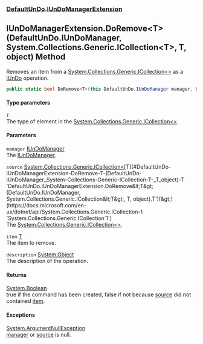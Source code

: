 ### [DefaultUnDo](./DefaultUnDo.md 'DefaultUnDo').[IUnDoManagerExtension](./DefaultUnDo-IUnDoManagerExtension.md 'DefaultUnDo.IUnDoManagerExtension')
## IUnDoManagerExtension.DoRemove&lt;T&gt;(DefaultUnDo.IUnDoManager, System.Collections.Generic.ICollection&lt;T&gt;, T, object) Method
Removes an item from a [System.Collections.Generic.ICollection&lt;&gt;](https://docs.microsoft.com/en-us/dotnet/api/System.Collections.Generic.ICollection-1 'System.Collections.Generic.ICollection`1') as a [IUnDo](./DefaultUnDo-IUnDo.md 'DefaultUnDo.IUnDo') operation.  
```csharp
public static bool DoRemove<T>(this DefaultUnDo.IUnDoManager manager, System.Collections.Generic.ICollection<T> source, T item, object description=null);
```
#### Type parameters
<a name='DefaultUnDo-IUnDoManagerExtension-DoRemove-T-(DefaultUnDo-IUnDoManager_System-Collections-Generic-ICollection-T-_T_object)-T'></a>
`T`  
The type of element in the [System.Collections.Generic.ICollection&lt;&gt;](https://docs.microsoft.com/en-us/dotnet/api/System.Collections.Generic.ICollection-1 'System.Collections.Generic.ICollection`1').  
  
#### Parameters
<a name='DefaultUnDo-IUnDoManagerExtension-DoRemove-T-(DefaultUnDo-IUnDoManager_System-Collections-Generic-ICollection-T-_T_object)-manager'></a>
`manager` [IUnDoManager](./DefaultUnDo-IUnDoManager.md 'DefaultUnDo.IUnDoManager')  
The [IUnDoManager](./DefaultUnDo-IUnDoManager.md 'DefaultUnDo.IUnDoManager').  
  
<a name='DefaultUnDo-IUnDoManagerExtension-DoRemove-T-(DefaultUnDo-IUnDoManager_System-Collections-Generic-ICollection-T-_T_object)-source'></a>
`source` [System.Collections.Generic.ICollection&lt;](https://docs.microsoft.com/en-us/dotnet/api/System.Collections.Generic.ICollection-1 'System.Collections.Generic.ICollection`1')[T](#DefaultUnDo-IUnDoManagerExtension-DoRemove-T-(DefaultUnDo-IUnDoManager_System-Collections-Generic-ICollection-T-_T_object)-T 'DefaultUnDo.IUnDoManagerExtension.DoRemove&lt;T&gt;(DefaultUnDo.IUnDoManager, System.Collections.Generic.ICollection&lt;T&gt;, T, object).T')[&gt;](https://docs.microsoft.com/en-us/dotnet/api/System.Collections.Generic.ICollection-1 'System.Collections.Generic.ICollection`1')  
The [System.Collections.Generic.ICollection&lt;&gt;](https://docs.microsoft.com/en-us/dotnet/api/System.Collections.Generic.ICollection-1 'System.Collections.Generic.ICollection`1').  
  
<a name='DefaultUnDo-IUnDoManagerExtension-DoRemove-T-(DefaultUnDo-IUnDoManager_System-Collections-Generic-ICollection-T-_T_object)-item'></a>
`item` [T](#DefaultUnDo-IUnDoManagerExtension-DoRemove-T-(DefaultUnDo-IUnDoManager_System-Collections-Generic-ICollection-T-_T_object)-T 'DefaultUnDo.IUnDoManagerExtension.DoRemove&lt;T&gt;(DefaultUnDo.IUnDoManager, System.Collections.Generic.ICollection&lt;T&gt;, T, object).T')  
The item to remove.  
  
<a name='DefaultUnDo-IUnDoManagerExtension-DoRemove-T-(DefaultUnDo-IUnDoManager_System-Collections-Generic-ICollection-T-_T_object)-description'></a>
`description` [System.Object](https://docs.microsoft.com/en-us/dotnet/api/System.Object 'System.Object')  
The description of the operation.  
  
#### Returns
[System.Boolean](https://docs.microsoft.com/en-us/dotnet/api/System.Boolean 'System.Boolean')  
true if the command has been created, false if not because [source](#DefaultUnDo-IUnDoManagerExtension-DoRemove-T-(DefaultUnDo-IUnDoManager_System-Collections-Generic-ICollection-T-_T_object)-source 'DefaultUnDo.IUnDoManagerExtension.DoRemove&lt;T&gt;(DefaultUnDo.IUnDoManager, System.Collections.Generic.ICollection&lt;T&gt;, T, object).source') did not contained [item](#DefaultUnDo-IUnDoManagerExtension-DoRemove-T-(DefaultUnDo-IUnDoManager_System-Collections-Generic-ICollection-T-_T_object)-item 'DefaultUnDo.IUnDoManagerExtension.DoRemove&lt;T&gt;(DefaultUnDo.IUnDoManager, System.Collections.Generic.ICollection&lt;T&gt;, T, object).item').  
#### Exceptions
[System.ArgumentNullException](https://docs.microsoft.com/en-us/dotnet/api/System.ArgumentNullException 'System.ArgumentNullException')  
[manager](#DefaultUnDo-IUnDoManagerExtension-DoRemove-T-(DefaultUnDo-IUnDoManager_System-Collections-Generic-ICollection-T-_T_object)-manager 'DefaultUnDo.IUnDoManagerExtension.DoRemove&lt;T&gt;(DefaultUnDo.IUnDoManager, System.Collections.Generic.ICollection&lt;T&gt;, T, object).manager') or [source](#DefaultUnDo-IUnDoManagerExtension-DoRemove-T-(DefaultUnDo-IUnDoManager_System-Collections-Generic-ICollection-T-_T_object)-source 'DefaultUnDo.IUnDoManagerExtension.DoRemove&lt;T&gt;(DefaultUnDo.IUnDoManager, System.Collections.Generic.ICollection&lt;T&gt;, T, object).source') is null.  
